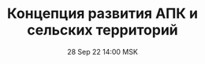 ---
title: "Концепция развития АПК и сельских территорий"
date: "28 Sep 22 14:00 MSK"
draft: false
speakers: ["igor-shipitsyn"]
---